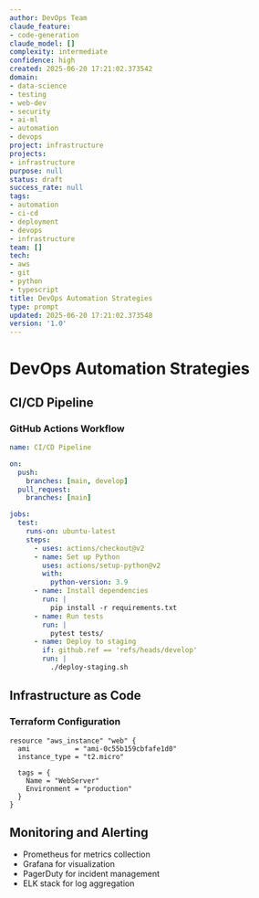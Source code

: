 ```yaml
---
author: DevOps Team
claude_feature:
- code-generation
claude_model: []
complexity: intermediate
confidence: high
created: 2025-06-20 17:21:02.373542
domain:
- data-science
- testing
- web-dev
- security
- ai-ml
- automation
- devops
project: infrastructure
projects:
- infrastructure
purpose: null
status: draft
success_rate: null
tags:
- automation
- ci-cd
- deployment
- devops
- infrastructure
team: []
tech:
- aws
- git
- python
- typescript
title: DevOps Automation Strategies
type: prompt
updated: 2025-06-20 17:21:02.373548
version: '1.0'
---
```


# DevOps Automation Strategies

## CI/CD Pipeline

### GitHub Actions Workflow
```yaml
name: CI/CD Pipeline

on:
  push:
    branches: [main, develop]
  pull_request:
    branches: [main]

jobs:
  test:
    runs-on: ubuntu-latest
    steps:
      - uses: actions/checkout@v2
      - name: Set up Python
        uses: actions/setup-python@v2
        with:
          python-version: 3.9
      - name: Install dependencies
        run: |
          pip install -r requirements.txt
      - name: Run tests
        run: |
          pytest tests/
      - name: Deploy to staging
        if: github.ref == 'refs/heads/develop'
        run: |
          ./deploy-staging.sh
```

## Infrastructure as Code

### Terraform Configuration
```hcl
resource "aws_instance" "web" {
  ami           = "ami-0c55b159cbfafe1d0"
  instance_type = "t2.micro"
  
  tags = {
    Name = "WebServer"
    Environment = "production"
  }
}
```

## Monitoring and Alerting

- Prometheus for metrics collection
- Grafana for visualization
- PagerDuty for incident management
- ELK stack for log aggregation